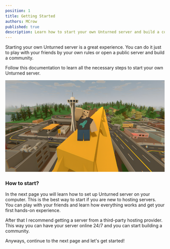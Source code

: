 ```yaml
---
position: 1
title: Getting Started
authors: MCrow
published: true
description: Learn how to start your own Unturned server and build a community.
---
```


Starting your own Unturned server is a great experience. You can do it just to play with your friends by your own rules or open a public server and build a community.

Follow this documentation to learn all the necessary steps to start your own Unturned server.

![](assets/wave_hello.png)

### How to start?
In the next page you will learn how to set up Unturned server on your computer. This is the best way to start if you are new to hosting servers. You can play with your friends and learn how everything works and get your first hands-on experience.

After that I recommend getting a server from a third-party hosting provider. This way you can have your server online 24/7 and you can start building a community. 

Anyways, continue to the next page and let's get started!